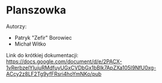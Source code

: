 # Planszowka

Autorzy:
 - Patryk "Zefir" Borowiec
 - Michał Witko

Link do krótkiej dokumentacji: https://docs.google.com/document/d/e/2PACX-1vRerbzelYIujuRMdfuyUGxCVDbGx1bBlk7ApZXa105I9NfU0xg-ACcy2z8LF2Tg9yfFRsri4hoYmNKo/pub
